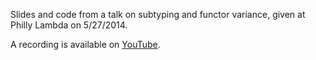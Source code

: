 Slides and code from a talk on subtyping and functor variance, given at Philly Lambda on 5/27/2014.

A recording is available on [YouTube](https://www.youtube.com/watch?v=VZWLRepyNvo).
